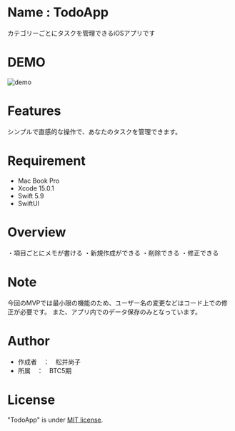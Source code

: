 # Name : TodoApp

カテゴリーごとにタスクを管理できるiOSアプリです

# DEMO

![demo]([https://drive.google.com/file/d/1L-5ctyfI-Eg7mxVJoosWg_LZ4hhOMUps/view?usp=drive_link](https://drive.google.com/file/d/1L-5ctyfI-Eg7mxVJoosWg_LZ4hhOMUps/view?usp=sharing))

# Features

シンプルで直感的な操作で、あなたのタスクを管理できます。

# Requirement

* Mac Book Pro
* Xcode 15.0.1
* Swift 5.9
* SwiftUI

# Overview

・項目ごとにメモが書ける
・新規作成ができる
・削除できる
・修正できる

# Note

今回のMVPでは最小限の機能のため、ユーザー名の変更などはコード上での修正が必要です。
また、アプリ内でのデータ保存のみとなっています。

# Author

* 作成者　：　松井尚子
* 所属　：　BTC5期　


# License

"TodoApp" is under [MIT license](https://en.wikipedia.org/wiki/MIT_License).




